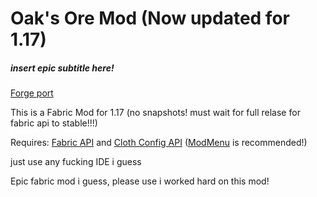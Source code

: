 # Oak's Ore Mod (Now updated for 1.17)
##### insert epic subtitle here!

[Forge port](https://github.com/OakBricks/oak-ore-mod-forge)

This is a Fabric Mod for 1.17 (no snapshots! must wait for full relase for fabric api to stable!!!)

Requires: [Fabric API](https://www.curseforge.com/minecraft/mc-mods/fabric-api) and [Cloth Config API](https://www.curseforge.com/minecraft/mc-mods/cloth-config) ([ModMenu](https://www.curseforge.com/minecraft/mc-mods/modmenu) is recommended!)

just use any fucking IDE i guess

Epic fabric mod i guess, please use i worked hard on this mod!
